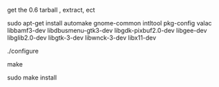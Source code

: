 get the 0.6 tarball , extract, ect

sudo apt-get install automake gnome-common intltool pkg-config valac libbamf3-dev libdbusmenu-gtk3-dev libgdk-pixbuf2.0-dev libgee-dev libglib2.0-dev libgtk-3-dev libwnck-3-dev libx11-dev 

./configure

make

sudo make install